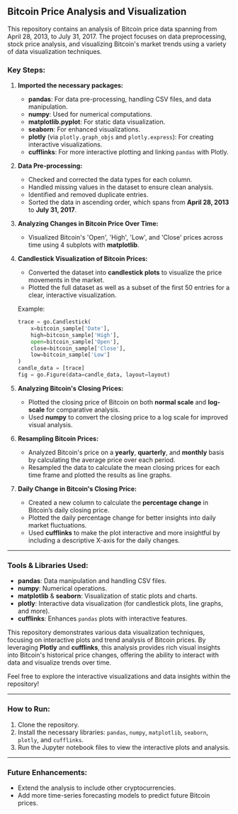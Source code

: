 ## Bitcoin Price Analysis and Visualization

This repository contains an analysis of Bitcoin price data spanning from April 28, 2013, to July 31, 2017. The project focuses on data preprocessing, stock price analysis, and visualizing Bitcoin's market trends using a variety of data visualization techniques.

### Key Steps:

1. **Imported the necessary packages:**
   - **pandas**: For data pre-processing, handling CSV files, and data manipulation.
   - **numpy**: Used for numerical computations.
   - **matplotlib.pyplot**: For static data visualization.
   - **seaborn**: For enhanced visualizations.
   - **plotly** (via `plotly.graph_objs` and `plotly.express`): For creating interactive visualizations.
   - **cufflinks**: For more interactive plotting and linking `pandas` with Plotly.

2. **Data Pre-processing:**
   - Checked and corrected the data types for each column.
   - Handled missing values in the dataset to ensure clean analysis.
   - Identified and removed duplicate entries.
   - Sorted the data in ascending order, which spans from **April 28, 2013** to **July 31, 2017**.

3. **Analyzing Changes in Bitcoin Price Over Time:**
   - Visualized Bitcoin's 'Open', 'High', 'Low', and 'Close' prices across time using 4 subplots with **matplotlib**.
   
4. **Candlestick Visualization of Bitcoin Prices:**
   - Converted the dataset into **candlestick plots** to visualize the price movements in the market.
   - Plotted the full dataset as well as a subset of the first 50 entries for a clear, interactive visualization.

    Example:
    ```python
    trace = go.Candlestick(
        x=bitcoin_sample['Date'],
        high=bitcoin_sample['High'],
        open=bitcoin_sample['Open'],
        close=bitcoin_sample['Close'],
        low=bitcoin_sample['Low']
    )
    candle_data = [trace]
    fig = go.Figure(data=candle_data, layout=layout)
    ```

5. **Analyzing Bitcoin's Closing Prices:**
   - Plotted the closing price of Bitcoin on both **normal scale** and **log-scale** for comparative analysis.
   - Used **numpy** to convert the closing price to a log scale for improved visual analysis.

6. **Resampling Bitcoin Prices:**
   - Analyzed Bitcoin's price on a **yearly**, **quarterly**, and **monthly** basis by calculating the average price over each period.
   - Resampled the data to calculate the mean closing prices for each time frame and plotted the results as line graphs.

7. **Daily Change in Bitcoin's Closing Price:**
   - Created a new column to calculate the **percentage change** in Bitcoin’s daily closing price.
   - Plotted the daily percentage change for better insights into daily market fluctuations.
   - Used **cufflinks** to make the plot interactive and more insightful by including a descriptive X-axis for the daily changes.

---

### Tools & Libraries Used:
- **pandas**: Data manipulation and handling CSV files.
- **numpy**: Numerical operations.
- **matplotlib** & **seaborn**: Visualization of static plots and charts.
- **plotly**: Interactive data visualization (for candlestick plots, line graphs, and more).
- **cufflinks**: Enhances `pandas` plots with interactive features.

This repository demonstrates various data visualization techniques, focusing on interactive plots and trend analysis of Bitcoin prices. By leveraging **Plotly** and **cufflinks**, this analysis provides rich visual insights into Bitcoin's historical price changes, offering the ability to interact with data and visualize trends over time.

Feel free to explore the interactive visualizations and data insights within the repository!

---

### How to Run:
1. Clone the repository.
2. Install the necessary libraries: `pandas`, `numpy`, `matplotlib`, `seaborn`, `plotly`, and `cufflinks`.
3. Run the Jupyter notebook files to view the interactive plots and analysis.

---

### Future Enhancements:
- Extend the analysis to include other cryptocurrencies.
- Add more time-series forecasting models to predict future Bitcoin prices.
